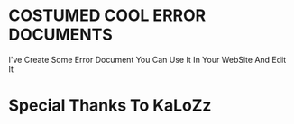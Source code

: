 # COSTUMED COOL ERROR DOCUMENTS 
I've Create Some Error Document You Can Use It In Your WebSite And Edit It 
# Special Thanks To KaLoZz
